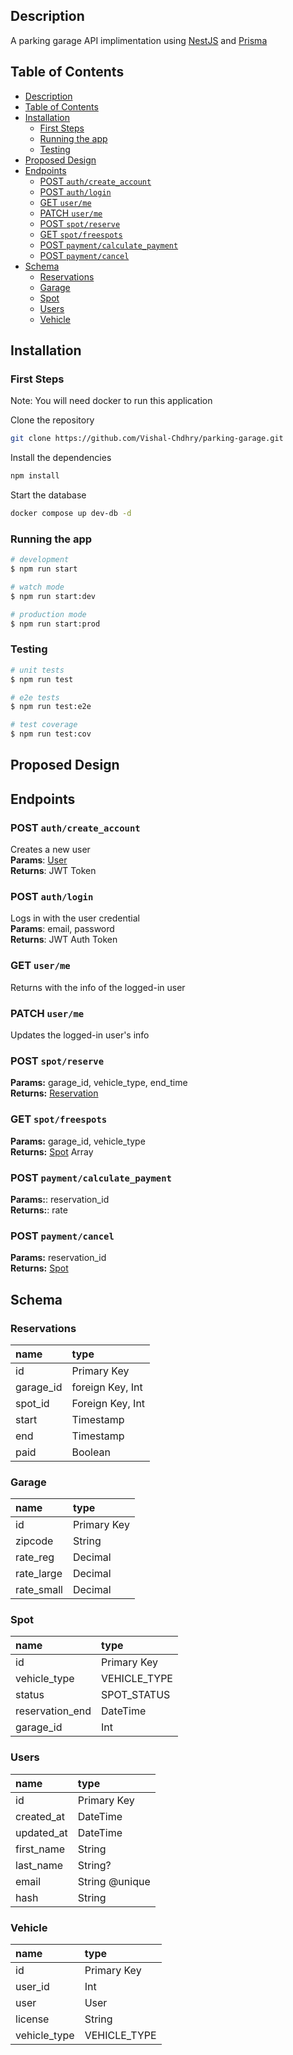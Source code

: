 ## Description
A parking garage API implimentation using [NestJS](https://github.com/nestjs/nest) and [Prisma](https://www.prisma.io/)


## Table of Contents
- [Description](#description)
- [Table of Contents](#table-of-contents)
- [Installation](#installation)
  - [First Steps](#first-steps)
  - [Running the app](#running-the-app)
  - [Testing](#testing)
- [Proposed Design](#proposed-design)
- [Endpoints](#endpoints)
  - [POST `auth/create_account`](#post-authcreate_account)
  - [POST `auth/login`](#post-authlogin)
  - [GET `user/me`](#get-userme)
  - [PATCH `user/me`](#patch-userme)
  - [POST `spot/reserve`](#post-spotreserve)
  - [GET `spot/freespots`](#get-spotfreespots)
  - [POST `payment/calculate_payment`](#post-paymentcalculate_payment)
  - [POST `payment/cancel`](#post-paymentcancel)
- [Schema](#schema)
  - [Reservations](#reservations)
  - [Garage](#garage)
  - [Spot](#spot)
  - [Users](#users)
  - [Vehicle](#vehicle)
## Installation 

### First Steps

Note: You will need docker to run this application

Clone the repository
```bash
git clone https://github.com/Vishal-Chdhry/parking-garage.git
```

Install the dependencies
```bash
npm install
```

Start the database
```bash
docker compose up dev-db -d
```

### Running the app

```bash
# development
$ npm run start

# watch mode
$ npm run start:dev

# production mode
$ npm run start:prod
```

### Testing

```bash
# unit tests
$ npm run test

# e2e tests
$ npm run test:e2e

# test coverage
$ npm run test:cov
```

## Proposed Design
## Endpoints

### POST `auth/create_account`
Creates a new user <br>
**Params**: [User](#users) <br>
**Returns**: JWT Token

### POST `auth/login`
Logs in with the user credential <br>
**Params**: email, password <br>
**Returns**: JWT Auth Token
### GET `user/me` 
Returns with the info of the logged-in user

### PATCH `user/me`
Updates the logged-in user's info

### POST `spot/reserve`
**Params:** garage_id, vehicle_type, end_time <br>
**Returns:** [Reservation](#reservations)

### GET `spot/freespots`
**Params:** garage_id, vehicle_type <br>
**Returns:** [Spot](#spot) Array

### POST `payment/calculate_payment`
**Params:**: reservation_id <br>
**Returns:**: rate

### POST `payment/cancel`
**Params:** reservation_id <br>
**Returns:** [Spot](#spot)
## Schema

### Reservations
name | type
:- | :-
id | Primary Key
garage_id | foreign Key, Int
spot_id | Foreign Key, Int
start | Timestamp
end | Timestamp
paid | Boolean

### Garage
name | type
:- | :-
id | Primary Key
zipcode  |   String
rate_reg  |  Decimal
rate_large | Decimal
rate_small | Decimal

### Spot

name | type
:- | :-
id         |     Primary Key           
vehicle_type |   VEHICLE_TYPE  
status      |    SPOT_STATUS   
reservation_end | DateTime      
garage_id   |    Int

### Users

name | type
:- | :-
id         |      Primary Key    
 created_at  |DateTime 
  updated_at | DateTime 
  first_name |String
  last_name  | String?
  email| String @unique
  hash|  String

### Vehicle

name | type
:- | :-
id         |     Primary Key   
  user_id  |    Int
  user      |   User      
  license    |  String
  vehicle_type | VEHICLE_TYPE 


